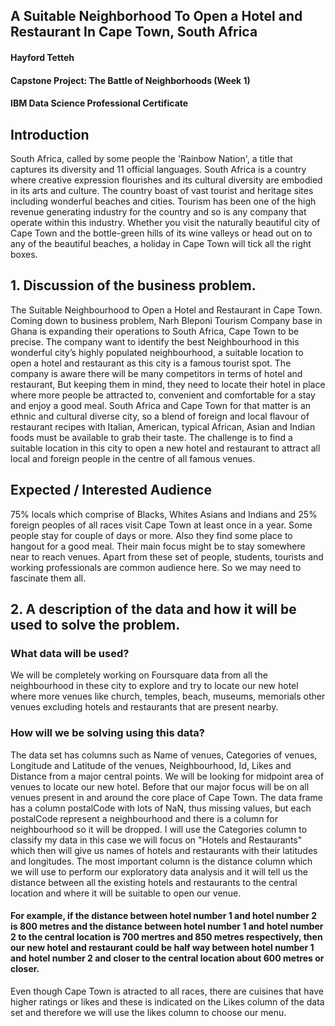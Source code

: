 
## A Suitable Neighborhood To Open a Hotel and Restaurant In Cape Town, South Africa

#### Hayford Tetteh
#### Capstone Project: The Battle of Neighborhoods (Week 1)
#### IBM Data Science Professional Certificate

## Introduction

South Africa, called by some people the 'Rainbow Nation', a title that captures its diversity and 11 official languages. South Africa is a country where creative expression flourishes and its cultural diversity are embodied in its arts and culture. The country boast of vast tourist and heritage sites including wonderful beaches and cities. Tourism has been one of the high revenue generating industry for the country and so is any company that operate within this industry. Whether you visit the naturally beautiful city of Cape Town and the bottle-green hills of its wine valleys or head out on to any of the beautiful beaches, a holiday in Cape Town will tick all the right boxes.

## 1. Discussion of the business problem.
The Suitable Neighbourhood to Open a Hotel and Restaurant in Cape Town.
Coming down to business problem, Narh Bleponi Tourism Company base in Ghana is expanding their operations to South Africa, Cape Town to be precise. The company want to identify the best Neighbourhood in this wonderful city’s highly populated neighbourhood, a suitable location to open a hotel and restaurant as this city is a famous tourist spot. The company is aware there will be many competitors in terms of hotel and restaurant, But keeping them in mind, they need to locate their hotel in place where more people be attracted to, convenient and comfortable for a stay and enjoy a good meal. South Africa and Cape Town for that matter is an ethnic and cultural diverse city, so a blend of foreign and local flavour of restaurant recipes with Italian, American, typical African, Asian and Indian foods must be available to grab their taste.
The challenge is to find a suitable location in this city to open a new hotel and restaurant to attract all local and foreign people in the centre of all famous venues.


## Expected / Interested Audience
75% locals which comprise of Blacks, Whites Asians and Indians and 25% foreign peoples of all races visit Cape Town at least once in a year. Some people stay for couple of days or more. Also they find some place to hangout for a good meal. Their main focus might be to stay somewhere near to reach venues. Apart from these set of people, students, tourists and working professionals are common audience here. So we may need to fascinate them all.

## 2. A description of the data and how it will be used to solve the problem.

### What data will be used?
We will be completely working on Foursquare data from all the neighbourhood in these city to explore and try to locate our new hotel where more venues like church, temples, beach, museums, memorials other venues excluding hotels and restaurants that are present nearby.

### How will we be solving using this data?
The data set has columns such as Name of venues, Categories of venues, Longitude and Latitude of the venues, Neighbourhood, Id, Likes and Distance from a major central points. We will be looking for midpoint area of venues to locate our new hotel. Before that our major focus will be on all venues present in and around the core place of Cape Town. The data frame has a column postalCode with lots of NaN, thus missing values, but each postalCode represent a neighbourhood and there is a column for neighbourhood so it will be dropped.
I will use the Categories column to classify my data in this case we will focus on "Hotels and Restaurants" which then will give us names of hotels and restaurants with their latitudes and longitudes.
The most important column is the distance column which we will use to perform our exploratory data analysis and it will tell us the distance between all the existing hotels and restaurants to the central location and where it will be suitable to open our venue.

#### For example, if the distance between hotel number 1 and hotel number 2 is 800 metres and the distance between hotel number 1 and hotel number 2 to the central location is 700 mertres and 850 metres respectively, then our new hotel and restaurant could be half way between hotel number 1 and hotel number 2 and closer to the central location about 600 metres or closer.
Even though Cape Town is atracted to all races, there are cuisines that have higher ratings or likes and these is indicated on the Likes column of the data set and therefore we will use the likes column to choose our menu.
